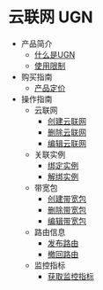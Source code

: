 # 云联网 UGN  

* 产品简介
    * [什么是UGN](/ugn/intro/ugn)
    * [使用限制](/ugn/intro/limit)
* 购买指南
    * [产品定价](/ugn/fast/price)
* 操作指南
    * 云联网
        * [创建云联网](/ugn/guide/ugninsatance/createugn)
        * [删除云联网](/ugn/guide/ugninsatance/deleteugn)
        * [编辑云联网](/ugn/guide/ugninsatance/editugn)
    * 关联实例
        * [绑定实例](/ugn/guide/networkinstacne/bindinstance)
        * [解绑实例](/ugn/guide/networkinstance/unbindinstance)
    * 带宽包
        * [创建带宽包](/ugn/guide/bandwidthpackge/createbandwidthpackge)
        * [删除带宽包](/ugn/guide/bandwidthpackge/deletebandwidthpackge)
        * [编辑带宽包](/ugn/guide/bandwidthpackge/editbandwidthpackge)
    * 路由信息
        * [发布路由](/ugn/guide/routerule/addrule)
        * [撤回路由](/ugn/guide/routerule/deleterule)
    * 监控指标
        * [获取监控指标](/ugn/guide/ugnmonitor/getmonitoring)
   



